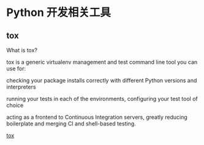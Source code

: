 # Python 开发相关工具

## tox

What is tox?

tox is a generic virtualenv management and test command line tool you can use for:

checking your package installs correctly with different Python versions and interpreters

running your tests in each of the environments, configuring your test tool of choice

acting as a frontend to Continuous Integration servers, greatly reducing boilerplate and merging CI and shell-based testing.

[tox](https://tox.readthedocs.io/en/latest/)
